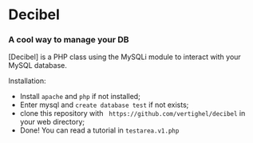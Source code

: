 # Decibel #

### A cool way to manage your DB ###

[Decibel] is a PHP class using the MySQLi module to interact with your MySQL database.

Installation:

- Install `apache` and `php` if not installed;
- Enter mysql and `create database test` if not exists; 
- clone this repository with ` https://github.com/vertighel/decibel` in your web directory;
- Done! You can read a tutorial in `testarea.v1.php`


